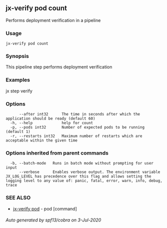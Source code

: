 ## jx-verify pod count

Performs deployment verification in a pipeline

### Usage

```
jx-verify pod count
```

### Synopsis

This pipeline step performs deployment verification

### Examples

  jx step verify

### Options

```
      --after int32      The time in seconds after which the application should be ready (default 60)
  -h, --help             help for count
  -p, --pods int32       Number of expected pods to be running (default 1)
  -r, --restarts int32   Maximum number of restarts which are acceptable within the given time
```

### Options inherited from parent commands

```
  -b, --batch-mode   Runs in batch mode without prompting for user input
      --verbose      Enables verbose output. The environment variable JX_LOG_LEVEL has precedence over this flag and allows setting the logging level to any value of: panic, fatal, error, warn, info, debug, trace
```

### SEE ALSO

* [jx-verify pod](jx-verify_pod.md)	 - pod [command]

###### Auto generated by spf13/cobra on 3-Jul-2020
